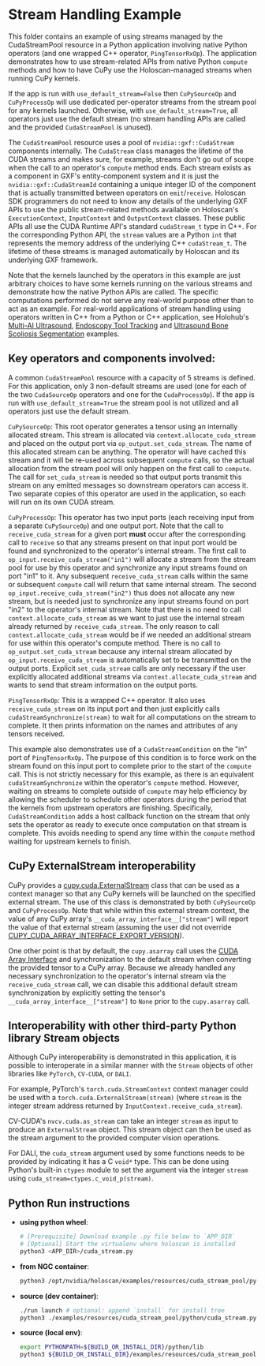 # Stream Handling Example

This folder contains an example of using streams managed by the CudaStreamPool resource in a Python application involving native Python operators (and one wrapped C++ operator, `PingTensorRxOp`). The application demonstrates how to use stream-related APIs from native Python `compute` methods and how to have CuPy use the Holoscan-managed streams when running CuPy kernels.

If the app is run with `use_default_stream=False` then `CuPySourceOp` and `CuPyProcessOp` will use dedicated per-operator streams from the stream pool for any kernels launched. Otherwise, with `use_default_stream=True`, all operators just use the default stream (no stream handling APIs are called and the provided `CudaStreamPool` is unused).

The `CudaStreamPool` resource uses a pool of `nvidia::gxf::CudaStream` components internally. The `CudaStream` class manages the lifetime of the CUDA streams and makes sure, for example, streams don't go out of scope when the call to an operator's `compute` method ends. Each stream exists as a component in GXF's entity-component system and it is just the `nvidia::gxf::CudaStreamId` containing a unique integer ID of the component that is actually transmitted between operators on `emit`/`receive`. Holoscan SDK programmers do not need to know any details of the underlying GXF APIs to use the public stream-related methods available on Holoscan's `ExecutionContext`, `InputContext` and `OutputContext` classes. These public APIs all use the CUDA Runtime API's standard `cudaStream_t` type in C++. For the corresponding Python API, the `stream` values are a Python `int` that represents the memory address of the underlying C++ `cudaStream_t`. The lifetime of these streams is managed automatically by Holoscan and its underlying GXF framework.

Note that the kernels launched by the operators in this example are just arbitrary choices to have some kernels running on the various streams and demonstrate how the native Python APIs are called. The specific computations performed do not serve any real-world purpose other than to act as an example. For real-world applications of stream handling using operators written in C++ from a Python or C++ application, see Holohub's [Multi-AI Ultrasound](https://github.com/nvidia-holoscan/holohub/tree/holoscan-sdk-2.7.0/applications/multiai_ultrasound), [Endoscopy Tool Tracking](https://github.com/nvidia-holoscan/holohub/tree/holoscan-sdk-2.7.0/applications/endoscopy_tool_tracking) and [Ultrasound Bone Scoliosis Segmentation](https://github.com/nvidia-holoscan/holohub/tree/holoscan-sdk-2.7.0/applications/ultrasound_segmentation) examples.

## Key operators and components involved:

A common `CudaStreamPool` resource with a capacity of 5 streams is defined. For this application, only 3 non-default streams are used (one for each of the two `CudaSourceOp` operators and one for the `CudaProcessOp`). If the app is run with `use_default_stream=True` the stream pool is not utilized and all operators just use the default stream.

`CuPySourceOp`: This root operator generates a tensor using an internally allocated stream. This stream is allocated via `context.allocate_cuda_stream` and placed on the output port via `op_output.set_cuda_stream`. The name of this allocated stream can be anything. The operator will have cached this stream and it will be re-used across subsequent `compute` calls, so the actual allocation from the stream pool will only happen on the first call to `compute`. The call for `set_cuda_stream` is needed so that output ports transmit this stream on any emitted messages so downstream operators can access it. Two separate copies of this operator are used in the application, so each will run on its own CUDA stream.

`CuPyProcessOp`: This operator has two input ports (each receiving input from a separate `CuPySourceOp`) and one output port. Note that the call to `receive_cuda_stream` for a given port **must** occur after the corresponding call to `receive` so that any streams present on that input port would be found and synchronized to the operator's internal stream. The first call to `op_input.receive_cuda_stream("in1")` will allocate a stream from the stream pool for use by this operator and synchronize any input streams found on port "in1" to it. Any subsequent `receive_cuda_stream` calls within the same or subsequent `compute` call will return that same internal stream. The second `op_input.receive_cuda_stream("in2")` thus does not allocate any new stream, but is needed just to synchronize any input streams found on port "in2" to the operator's internal stream. Note that there is no need to call `context.allocate_cuda_stream` as we want to just use the internal stream already returned by `receive_cuda_stream`. The only reason to call `context.allocate_cuda_stream` would be if we needed an additional stream for use within this operator's compute method. There is no call to `op_output.set_cuda_stream` because any internal stream allocated by `op_input.receive_cuda_stream` is automatically set to be transmitted on the output ports. Explicit `set_cuda_stream` calls are only necessary if the user explicitly allocated additional streams via `context.allocate_cuda_stream` and wants to send that stream information on the output ports.

`PingTensorRxOp`: This is a wrapped C++ operator. It also uses `receive_cuda_stream` on its input port and then just explicitly calls `cudaStreamSynchronize(stream)` to wait for all computations on the stream to complete. It then prints information on the names and attributes of any tensors received.

This example also demonstrates use of a `CudaStreamCondition` on the "in" port of `PingTensorRxOp`. The purpose of this condition is to force work on the stream found on this input port to complete prior to the start of the `compute` call. This is not strictly necessary for this example, as there is an equivalent `cudaStreamSynchronize` within the operator's `compute` method. However, waiting on streams to complete outside of `compute` may help efficiency by allowing the scheduler to schedule other operators during the period that the kernels from upstream operators are finishing. Specifically, `CudaStreamCondition` adds a host callback function on the stream that only sets the operator as ready to execute once computation on that stream is complete. This avoids needing to spend any time within the `compute` method waiting for upstream kernels to finish.

## CuPy ExternalStream interoperability

CuPy provides a [cupy.cuda.ExternalStream](https://docs.cupy.dev/en/stable/reference/generated/cupy.cuda.ExternalStream.html#cupy-cuda-externalstream) class that can be used as a context manager so that any CuPy kernels will be launched on the specified external stream. The use of this class is demonstrated by both `CuPySourceOp` and `CuPyProcessOp`. Note that while within this external stream context, the value of any CuPy array's `__cuda_array_interface__["stream"]` will report the value of that external stream (assuming the user did not override [CUPY_CUDA_ARRAY_INTERFACE_EXPORT_VERSION](https://docs.cupy.dev/en/stable/reference/environment.html#envvar-CUPY_CUDA_ARRAY_INTERFACE_EXPORT_VERSION)).

One other point is that by default, the `cupy.asarray` call uses the [CUDA Array Interface](https://numba.readthedocs.io/en/stable/cuda/cuda_array_interface.html) and synchronization to the default stream when converting the provided tensor to a CuPy array. Because we already handled any necessary synchronization to the operator's internal stream via the `receive_cuda_stream` call, we can disable this additional default stream synchronization by explicitly setting the tensor's `__cuda_array_interface__["stream"]`  to `None` prior to the `cupy.asarray` call.

## Interoperability with other third-party Python library Stream objects

Although CuPy interoperability is demonstrated in this application, it is possible to interoperate in a similar manner with the `Stream` objects of other libraries like `PyTorch`, `CV-CUDA`, or `DALI`.

For example, PyTorch's `torch.cuda.StreamContext` context manager could be used with a `torch.cuda.ExternalStream(stream)` (where `stream` is the integer stream address returned by `InputContext.receive_cuda_stream`).

CV-CUDA's `nvcv.cuda.as_stream` can take an integer `stream` as input to produce an `ExternalStream` object. This stream object can then be used as the stream argument to the provided computer vision operations.

For DALI, the `cuda_stream` argument used by some functions needs to be provided by indicating it has a C `void*` type. This can be done using Python's built-in `ctypes` module to set the argument via the integer `stream` using `cuda_stream=ctypes.c_void_p(stream)`.

## Python Run instructions

* **using python wheel**:
  ```bash
  # [Prerequisite] Download example .py file below to `APP_DIR`
  # [Optional] Start the virtualenv where holoscan is installed
  python3 <APP_DIR>/cuda_stream.py
  ```
* **from NGC container**:
  ```bash
  python3 /opt/nvidia/holoscan/examples/resources/cuda_stream_pool/python/cuda_stream.py
  ```
* **source (dev container)**:
  ```bash
  ./run launch # optional: append `install` for install tree
  python3 ./examples/resources/cuda_stream_pool/python/cuda_stream.py
  ```
* **source (local env)**:
  ```bash
  export PYTHONPATH=${BUILD_OR_INSTALL_DIR}/python/lib
  python3 ${BUILD_OR_INSTALL_DIR}/examples/resources/cuda_stream_pool/python/cuda_stream.py
  ```
